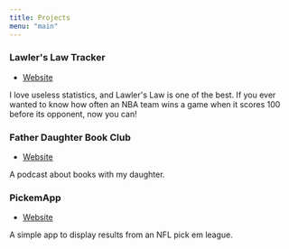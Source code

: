 ```yaml
---
title: Projects
menu: "main"
---
```

### Lawler's Law Tracker

- [Website](http://lawlerslawtracker.com)

I love useless statistics, and Lawler's Law is one of the best. If you ever wanted to know how often an NBA team wins a game when it scores 100 before its opponent, now you can!

### Father Daughter Book Club

- [Website](http://fatherdaughterbookclub.com)

A podcast about books with my daughter.

### PickemApp

- [Website](https://github.com/chrisofspades/PickemApp)

A simple app to display results from an NFL pick em league.